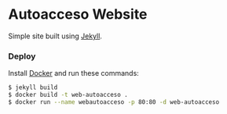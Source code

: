 # Autoacceso Website

Simple site built using [Jekyll](https://jekyllrb.com).

### Deploy
Install [Docker](https://docs.docker.com/install/linux/docker-ce/ubuntu) and run these commands:

```bash
$ jekyll build
$ docker build -t web-autoacceso .
$ docker run --name webautoacceso -p 80:80 -d web-autoacceso
```
